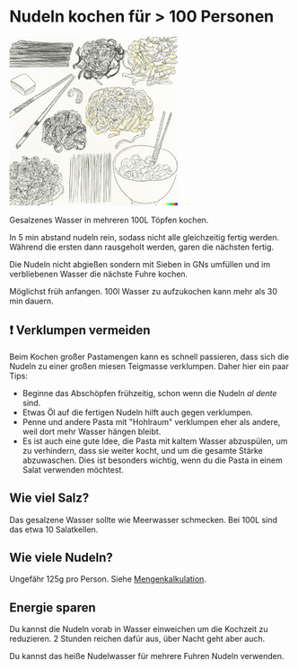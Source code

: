 # Nudeln kochen für > 100 Personen

<img src="../images/nudeln.png" style="max-width:300px"/>

Gesalzenes Wasser in mehreren 100L Töpfen kochen.

In 5 min abstand nudeln rein, sodass nicht alle gleichzeitig fertig werden. Während die ersten dann rausgeholt werden, garen die nächsten fertig.

Die Nudeln nicht abgießen sondern mit Sieben in GNs umfüllen und im verbliebenen Wasser die nächste Fuhre kochen.

Möglichst früh anfangen. 100l Wasser zu aufzukochen kann mehr als 30 min dauern.

## ❗️ Verklumpen vermeiden

Beim Kochen großer Pastamengen kann es schnell passieren, dass sich die Nudeln zu einer großen miesen Teigmasse verklumpen. Daher hier ein paar Tips:

* Beginne das Abschöpfen frühzeitig, schon wenn die Nudeln *al dente* sind.
* Etwas Öl auf die fertigen Nudeln hilft auch gegen verklumpen.
* Penne und andere Pasta mit "Hohlraum" verklumpen eher als andere, weil dort mehr Wasser hängen bleibt.
* Es ist auch eine gute Idee, die Pasta mit kaltem Wasser abzuspülen, um zu verhindern, dass sie weiter kocht, und um die gesamte Stärke abzuwaschen. Dies ist besonders wichtig, wenn du die Pasta in einem Salat verwenden möchtest.

## Wie viel Salz?

Das gesalzene Wasser sollte wie Meerwasser schmecken. Bei 100L sind das etwa 10 Salatkellen.

## Wie viele Nudeln?

Ungefähr 125g pro Person. Siehe [Mengenkalkulation](/wiki/Mengenkalkulation).

## Energie sparen

Du kannst die Nudeln vorab in Wasser einweichen um die Kochzeit zu reduzieren. 2 Stunden reichen dafür aus, über Nacht geht aber auch.

Du kannst das heiße Nudelwasser für mehrere Fuhren Nudeln verwenden.

